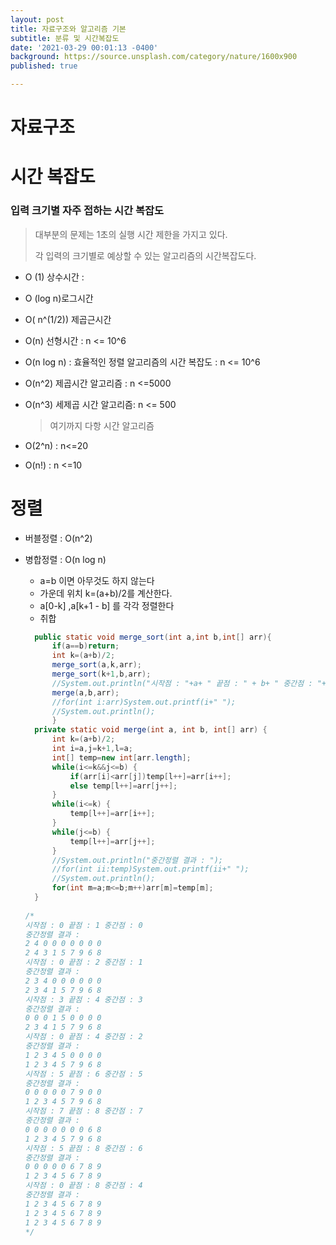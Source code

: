 ```yaml
---
layout: post
title: 자료구조와 알고리즘 기본
subtitle: 분류 및 시간복잡도
date: '2021-03-29 00:01:13 -0400'
background: https://source.unsplash.com/category/nature/1600x900
published: true

---
```




#   자료구조 



# 시간 복잡도



### 입력 크기별 자주 접하는 시간 복잡도

> 대부분의 문제는 1초의 실행 시간 제한을 가지고 있다. 
>
> 각 입력의 크기별로 예상할 수 있는 알고리즘의 시간복잡도다.

* O (1) 상수시간 : 

* O (log n)로그시간 

* O( n^(1/2)) 제곱근시간

* O(n) 선형시간 : n <= 10^6

* O(n log n) : 효율적인 정렬 알고리즘의 시간 복잡도 : n <= 10^6

* O(n^2) 제곱시간 알고리즘 : n <=5000

* O(n^3) 세제곱 시간 알고리즘: n <= 500

  > 여기까지 다항 시간 알고리즘

* O(2^n)  : n<=20

* O(n!) : n <=10 



# 정렬

* 버블정렬 : O(n^2)

* 병합정렬 : O(n log n)

  * a=b 이면 아무것도 하지 않는다
  * 가운데 위치 k=(a+b)/2를 계산한다.
  * a[0-k] ,a[k+1 - b] 를 각각 정렬한다
  * 취합

  ``` java
  	public static void merge_sort(int a,int b,int[] arr){
  		if(a==b)return;
  		int k=(a+b)/2;
  		merge_sort(a,k,arr);
  		merge_sort(k+1,b,arr);
  		//System.out.println("시작점 : "+a+ " 끝점 : " + b+ " 중간점 : "+k);
  		merge(a,b,arr);
  		//for(int i:arr)System.out.printf(i+" ");
  		//System.out.println();
  		}
  	private static void merge(int a, int b, int[] arr) {
  		int k=(a+b)/2;
  		int i=a,j=k+1,l=a;
  		int[] temp=new int[arr.length];
  		while(i<=k&&j<=b) {
  			if(arr[i]<arr[j])temp[l++]=arr[i++];
  			else temp[l++]=arr[j++];
  		}
  		while(i<=k) {
  			temp[l++]=arr[i++];
  		}
  		while(j<=b) {
  			temp[l++]=arr[j++];
  		}
  		//System.out.println("중간정렬 결과 : ");
  		//for(int ii:temp)System.out.printf(ii+" ");
  		//System.out.println();
  		for(int m=a;m<=b;m++)arr[m]=temp[m];
  	}
  	
  /*
  시작점 : 0 끝점 : 1 중간점 : 0
  중간정렬 결과 : 
  2 4 0 0 0 0 0 0 0 
  2 4 3 1 5 7 9 6 8 
  시작점 : 0 끝점 : 2 중간점 : 1
  중간정렬 결과 : 
  2 3 4 0 0 0 0 0 0 
  2 3 4 1 5 7 9 6 8 
  시작점 : 3 끝점 : 4 중간점 : 3
  중간정렬 결과 : 
  0 0 0 1 5 0 0 0 0 
  2 3 4 1 5 7 9 6 8 
  시작점 : 0 끝점 : 4 중간점 : 2
  중간정렬 결과 : 
  1 2 3 4 5 0 0 0 0 
  1 2 3 4 5 7 9 6 8 
  시작점 : 5 끝점 : 6 중간점 : 5
  중간정렬 결과 : 
  0 0 0 0 0 7 9 0 0 
  1 2 3 4 5 7 9 6 8 
  시작점 : 7 끝점 : 8 중간점 : 7
  중간정렬 결과 : 
  0 0 0 0 0 0 0 6 8 
  1 2 3 4 5 7 9 6 8 
  시작점 : 5 끝점 : 8 중간점 : 6
  중간정렬 결과 : 
  0 0 0 0 0 6 7 8 9 
  1 2 3 4 5 6 7 8 9 
  시작점 : 0 끝점 : 8 중간점 : 4
  중간정렬 결과 : 
  1 2 3 4 5 6 7 8 9 
  1 2 3 4 5 6 7 8 9 
  1 2 3 4 5 6 7 8 9 
  */
  ```

  

  

